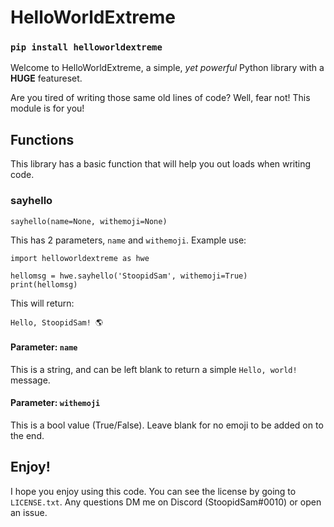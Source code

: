 # HelloWorldExtreme

### **`pip install helloworldextreme`**

Welcome to HelloWorldExtreme, a simple, *yet powerful* Python library with a **HUGE** featureset. 

Are you tired of writing those same old lines of code? Well, fear not! This module is for you!

## Functions

This library has a basic function that will help you out loads when writing code.

### sayhello
```
sayhello(name=None, withemoji=None)
```
This has 2 parameters, `name` and `withemoji`. Example use:
```
import helloworldextreme as hwe

hellomsg = hwe.sayhello('StoopidSam', withemoji=True)
print(hellomsg)
```
This will return:
```
Hello, StoopidSam! 🌎
```
#### Parameter: `name`
This is a string, and can be left blank to return a simple `Hello, world!` message.

#### Parameter: `withemoji`
This is a bool value (True/False). Leave blank for no emoji to be added on to the end.

## Enjoy!
I hope you enjoy using this code. You can see the license by going to `LICENSE.txt`. Any questions DM me on Discord (StoopidSam#0010) or open an issue.

